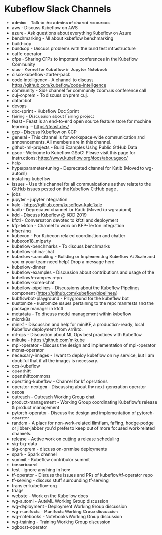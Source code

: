 # Kubeflow Slack Channels

* admins - Talk to the admins of shared resources
*  aws - Discuss Kubeflow on AWS
*  azure - Ask questions about everything Kubeflow on Azure
*  benchmarking - All about kubeflow benchmarking
*  build-cop
*  buildcop - Discuss problems with the build test infrastructure
*  caffe-operator
*  cfps - Sharing CFPs to important conferences in the Kubeflow Community
*  ciao - Kernel for Kubeflow in Jupyter Notebook
*  cisco-kubeflow-starter-pack
*  code-intelligence - A channel to discuss https://github.com/kubeflow/code-intelligence
*  community - Side channel for community zoom.us conference call
*  cuj-onprem - To discuss on prem cuj.
*  datarobot
*  devops
*  doc-sprint - Kubeflow Doc Sprint
*  fairing - Discussion about Fairing project
*  feast - Feast is an end-to-end open source feature store for machine learning. – https://feast.dev/
*  gcp - Discuss Kubeflow on GCP
*  general - This channel is for workspace-wide communication and announcements. All members are in this channel.
*  github-ml-projects - Build Examples Using Public GitHub Data
*  gsoc - Welcome to Kubeflow GSoC! Please visit this page for instructions: https://www.kubeflow.org/docs/about/gsoc/
*  help
*  hyperparameter-tuning - Deprecated channel for Katib (Moved to wg-automl)
*  installing-kubeflow
*  issues - Use this channel for all communications as they relate to the GitHub issues posted on the Kubeflow GitHub page .
*  jobs
*  jupyter - jupyter integration
*  kale - https://github.com/kubeflow-kale/kale
*  katib - Deprecated channel for Katib (Moved to wg-automl)
*  kdd - Discuss Kubeflow @ KDD 2019
*  kfctl - Conversation devoted to kfctl and deployment
*  kfp-tekton - Channel to work on KFP-Tekton integration
*  kfserving
*  kubecon - For Kubecon related coordination and chatter
*  kubecon18_mlparty
*  kubeflow-benchmarks - To discuss benchmarks
*  kubeflow-china-chat
*  kubeflow-consulting - Building or Implementing Kubeflow At Scale and you or your team need help? Drop a message here
*  kubeflow-dinner
*  kubeflow-examples - Discussion about contributions and usage of the kubeflow/examples repo
*  kubeflow-korea-chat
*  kubeflow-pipelines - Discussions about the Kubeflow Pipelines component (https://github.com/kubeflow/pipelines/)
*  kubflowbot-playground - Playground for the kubeflow bot
*  kustomize - kustomize issues pertaining to the repo manifests and the package manager in kfctl
*  metadata - To discuss model management within kubeflow
*  microk8s
*  minikf - Discussion and help for miniKF, a production-ready, local Kubeflow deployment from Arrikto.
*  ml-ops - Discussion about ML Ops best practices with Kubeflow
*  mlkube - https://github.com/mlkube
*  mpi-operator - Discuss the design and implementation of mpi-operator
*  mxnet-operator
*  necessary-images - I want to deploy kubeflow on my service, but I am doubtful that if all the images is necessary.
*  ocs-kubeflow
*  openshift
*  openshiftcommons
*  operating-kubeflow - Channel for kf operations
*  operator-nextgen - Discussing about the next-generation operator
*  oscon
*  outreach - Outreach Working Group chat
*  product-management - Working Group coordinating Kubeflow's release & product management
*  pytorch-operator - Discuss the design and implementation of pytorch-operator
*  random - A place for non-work-related flimflam, faffing, hodge-podge or jibber-jabber you'd prefer to keep out of more focused work-related channels.
*  release -  Active work on cutting a release scheduling
*  sig-big-data
*  sig-onprem - discuss on-premise deployments
*  spark - Spark channel
*  summit - Kubeflow contributor summit
*  tensorboard
*  test - ignore anything in here
*  tf-operator - Discuss the issues and PRs of kubeflow/tf-operator repo
*  tf-serving - discuss stuff surrounding tf-serving
*  transfer-kubeflow-org
*  triage
*  website - Work on the Kubeflow docs
*  wg-automl - AutoML Working Group discussion
*  wg-deployment - Deployment Working Group discussion
*  wg-manifests - Manifests Working Group discussion
*  wg-notebooks - Notebooks Working Group discussion
*  wg-training - Training Working Group discussion
*  xgboost-operator
